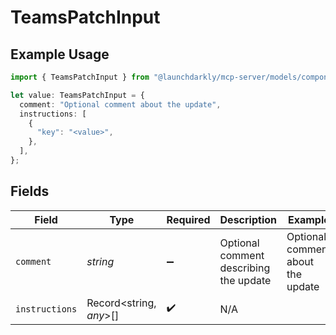 # TeamsPatchInput

## Example Usage

```typescript
import { TeamsPatchInput } from "@launchdarkly/mcp-server/models/components";

let value: TeamsPatchInput = {
  comment: "Optional comment about the update",
  instructions: [
    {
      "key": "<value>",
    },
  ],
};
```

## Fields

| Field                                  | Type                                   | Required                               | Description                            | Example                                |
| -------------------------------------- | -------------------------------------- | -------------------------------------- | -------------------------------------- | -------------------------------------- |
| `comment`                              | *string*                               | :heavy_minus_sign:                     | Optional comment describing the update | Optional comment about the update      |
| `instructions`                         | Record<string, *any*>[]                | :heavy_check_mark:                     | N/A                                    |                                        |